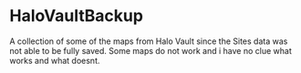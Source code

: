 # HaloVaultBackup
A collection of some of the maps from Halo Vault since the Sites data was not able to be fully saved. 
Some maps do not work and i have no clue what works and what doesnt.